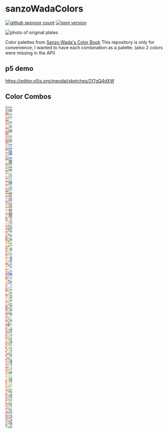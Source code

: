 # sanzoWadaColors

[![github sponsor count](https://img.shields.io/github/sponsors/meodai)](https://github.com/sponsors/meodai)
[![npm version](https://img.shields.io/npm/v/sanzowadacolors.svg)](https://www.npmjs.com/package/sanzowadacolors)

![photo of original plates](https://scontent-frt3-1.cdninstagram.com/v/t51.2885-15/103469731_1294654630727656_2372602651896256340_n.jpg?stp=dst-jpg_e35&_nc_ht=scontent-frt3-1.cdninstagram.com&_nc_cat=104&_nc_ohc=UwkIlY0CDxoAX-KNIup&edm=ALQROFkBAAAA&ccb=7-5&ig_cache_key=MjMyOTkyMjEyOTA3ODc2NDY5Mw%3D%3D.2-ccb7-5&oh=00_AfCXUL5Tbg100VJ7BOO4SQiL9LrkJhLCHPUGA2T-xMXC-g&oe=63A96B75&_nc_sid=30a2ef)

Color palettes from [Sanzo Wada's Color Book](https://sanzowada.app/)
This repository is only for convenience, I wanted to have each combination as a palette. (also 2 colors were missing in the API)

## p5 demo
https://editor.p5js.org/meodai/sketches/ZtTgQ4dXW

## Color Combos
![Color Palette Preview](dist/palettes.svg)
